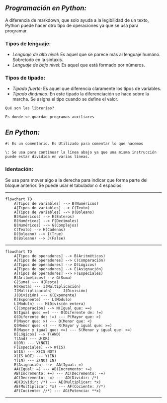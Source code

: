 ## *Programación en Python:*

A diferencia de markdown, que solo ayuda a la legibilidad de un texto, Python puede hacer otro tipo de operaciones ya que se usa para programar.

### Tipos de lenguaje:


- *Lenguaje de alto nivel:* Es aquel que se parece más al lenguaje humano. Sobretodo en la sintaxis.
- *Lenguaje de bajo nivel:* Es aquel que está formado por números.

### Tipos de tipado:

- *Tipado fuerte:* Es aquel que diferencia claramente los tipos de variables.
- *Tipado dinámico:* En este tipado la diferenciación se hace sobre la marcha.
                     Se asigna el tipo cuando se define el valor.


```
Qué son las librerías?

Es donde se guardan programas auxiliares
```

## *En Python:*

`#: Es un comentario. Es Utilizado para comentar lo que hacemos`


`\: Se usa para continuar la línea abajo ya que una misma instrucción puede estar dividida en varias líneas.`

### Identación:

Se usa para mover algo a la derecha para indicar que forma parte del bloque anterior.
Se puede usar el tabulador o 4 espacios.


----



```mermaid
flowchart TD
    A[Tipos de variables] --> B(Numéricos)
    A[Tipos de variables] --> C(Texto)
    A[Tipos de variables] --> D(Boleano)
    B(Numéricos) --> E(Enteros)
    B(Numéricos) --> F(Decimales)
    B(Numéricos) --> G(Complejos)
    C(Texto) --> H(Cadenas)
    D(Boleano) --> I(True)
    D(Boleano) --> J(False)
```


---


```mermaid
flowchart TD
    A[Tipos de operadores] --> B(Aritméticos)
    A[Tipos de operadores] --> C(Comparación)
    A[Tipos de operadores] --> D(Lógicos)
    A[Tipos de operadores] --> E(Asignación)
    A[Tipos de operadores] --> F(Especiales)
    B[Aritméticos] --> G(Suma)
    G(Suma) --- H(Resta)
    H(Resta) --- I(Multiplicación)
    I(Multiplicación) --- J(División)
    J(División) --- K(Exponente)
    K(Exponente) --- L(Módulo)
    L(Módulo) --- M(División entera)
    C[Comparación] --> N(Igual que: ==)
    N(Igual que: ==) --- O(Diferente de: !=)
    O(Diferente de: !=) --- P(Mayor que: >)
    P(Mayor que: >) --- Q(Menor que: <)
    Q(Menor que: <) --- R(Mayor y igual que: >=)
    R(Mayor y igual que: >=) --- S(Menor y igual que: <=)
    D[Lógicos] --> T(AND)
    T(And) --- U(OR)
    U(OR) --- V(NOT)
    F[Especiales] --> W(IS)
    W(IS) --- X(IS NOT)
    X(IS NOT) --- Y(IN)
    Y(IN) --- Z(NOT IN)
    E[Asignación] -->  AA(Igual: =)
    AA(Igual: =) --- AB(Incremento: +=)
    AB(Incremento: +=) --- AC(Decremento: -=)
    AC(Decremento: -=) --- AD(Dividir: /*)
    AD(Dividir: /*) --- AE(Multiplicar: *x)
    AE(Multiplicar: *x) --- AF(Cociente: //*)
    AF(Cociente: //*) --- AG(Potencia: **x)
```


---

